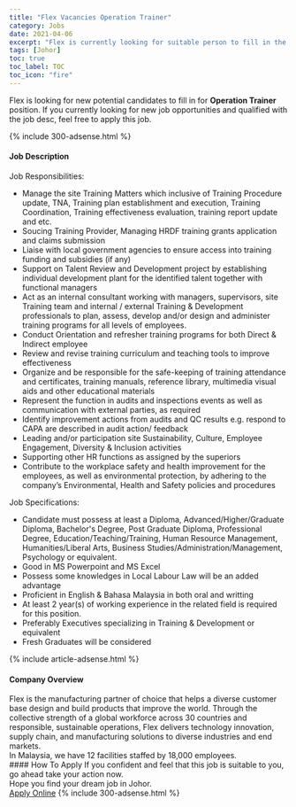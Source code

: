 ```yaml
---
title: "Flex Vacancies Operation Trainer" 
category: Jobs 
date: 2021-04-06 
excerpt: "Flex is currently looking for suitable person to fill in the Operation Trainer which based in Johor" 
tags: [Johor] 
toc: true 
toc_label: TOC 
toc_icon: "fire" 
--- 
```


<p>Flex is looking for new potential candidates to fill in for <b>Operation Trainer</b> position. If you currently looking for new job opportunities and qualified with the job desc, feel free to apply this job.
</p>{% include 300-adsense.html %} 
<div><div><h4>Job Description</h4></div><div><div><span><div><div>Job Responsibilities:</div><ul><li>Manage the site Training Matters which inclusive of Training Procedure update, TNA, Training plan establishment and execution, Training Coordination, Training effectiveness evaluation, training report update and etc.</li><li>Soucing Training Provider, Managing HRDF training grants application and claims submission&#160;</li><li>Liaise with local government agencies to ensure access into training funding and subsidies (if any)</li><li>Support on Talent Review and Development project by establishing individual development plant for the identified talent together with functional managers</li><li>Act as an internal consultant working with managers, supervisors, site Training team and internal / external Training &amp; Development professionals to plan, assess, develop and/or design and administer training programs for all levels of employees.&#160;</li><li>Conduct Orientation and refresher training programs for both Direct &amp; Indirect employee</li><li>Review and revise training curriculum and teaching tools to improve effectiveness</li><li>Organize and be responsible for the safe-keeping of training attendance and certificates, training manuals, reference library, multimedia visual aids and other educational materials</li><li>Represent the function in audits and inspections events as well as communication with external parties, as required</li><li>Identify improvement actions from audits and QC results e.g. respond to CAPA are described in audit action/ feedback</li><li>Leading and/or participation site Sustainability, Culture, Employee Engagement, Diversity &amp; Inclusion activities&#160;</li><li>Supporting other HR functions as assigned by the superiors</li><li>Contribute to the workplace safety and health improvement for the employees, as well as environmental protection, by adhering to the company&#8217;s Environmental, Health and Safety policies and procedures</li></ul><div>Job Specifications:</div><ul><li>Candidate must possess at least a Diploma, Advanced/Higher/Graduate Diploma, Bachelor's Degree, Post Graduate Diploma, Professional Degree, Education/Teaching/Training, Human Resource Management, Humanities/Liberal Arts, Business Studies/Administration/Management, Psychology or equivalent.</li><li>Good in MS Powerpoint and MS Excel&#160;</li><li>Possess some knowledges in Local Labour Law will be an added advantage</li><li>Proficient in English &amp; Bahasa Malaysia in both oral and writting</li><li>At least 2 year(s) of working experience in the related field is required for this position.</li><li>Preferably Executives specializing in Training &amp; Development or equivalent</li><li>Fresh Graduates will be considered&#160;</li></ul></div></span></div></div></div> 
{% include article-adsense.html %} 
<div><div><h4>Company Overview</h4></div><div><div><span><div><div>
<div>
		Flex is the manufacturing partner of choice that helps a diverse customer base design and build products that improve the world. Through the collective strength of a global workforce across 30 countries and responsible, sustainable operations, Flex delivers technology innovation, supply chain, and manufacturing solutions to diverse industries and end markets.<br>
		In Malaysia, we have 12 facilities staffed by 18,000 employees.</div>
</div></div></span></div></div></div> 
#### How To Apply 
If you confident and feel that this job is suitable to you, go ahead take your action now. <br/> 
Hope you find your dream job in Johor. <br/> 
<a href="https://www.jobstreet.com.my/en/job/operation-trainer-4526444?jobId=jobstreet-my-job-4526444&" class="btn btn--info" target="_blank" rel="nofollow noopenner">Apply Online</a> 
{% include 300-adsense.html %} 